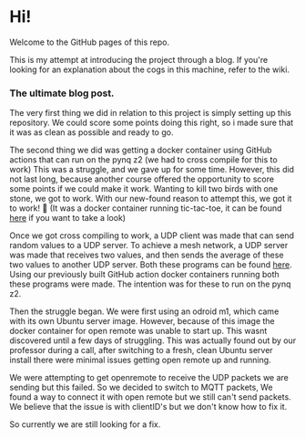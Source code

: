 # Hi!

Welcome to the GitHub pages of this repo. 

This is my attempt at introducing the project through a blog. If you're looking for an explanation about the cogs in this machine, refer to the wiki. 

### The ultimate blog post.

The very first thing we did in relation to this project is simply setting up this repository. We could score some points doing this right, so i made sure that it was as clean as possible and ready to go.

The second thing we did was getting a docker container using GitHub actions that can run on the pynq z2 (we had to cross compile for this to work) This was a struggle, and we gave up for some time. However, this did not last long, because another course offered the opportunity to score some points if we could make it work. Wanting to kill two birds with one stone, we got to work. With our new-found reason to attempt this, we got it to work! 🥳 (It was a docker container running tic-tac-toe, it can be found [here](https://youtu.be/4sYgRcMa_cc) if you want to take a look)

Once we got cross compiling to work, a UDP client was made that can send random values to a UDP server. To achieve a mesh network, a UDP server was made that receives two values, and then sends the average of these two values to another UDP server. Both these programs can be found [here](https://github.com/axelvanherle/IoTProject_1/tree/main/src). Using our previously built GitHub action docker containers running both these programs were made. The intention was for these to run on the pynq z2.

Then the struggle began. We were first using an odroid m1, which came with its own Ubuntu server image. However, because of this image the docker container for open remote was unable to start up. This wasnt discovered until a few days of struggling. This was actually found out by our professor during a call, after switching to a fresh, clean Ubuntu server install there were minimal issues getting open remote up and running.

We were attempting to get openremote to receive the UDP packets we are sending but this failed.
So we decided to switch to MQTT packets, We found a way to connect it with open remote but we still can't send packets. We believe that the issue is with clientID's but we don't know how to fix it.

So currently we are still looking for a fix.

